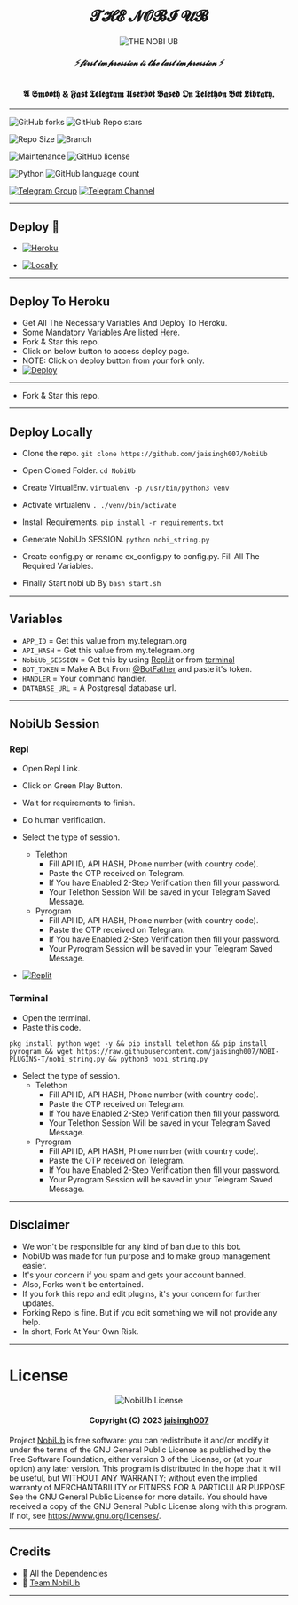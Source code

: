 <h1 align="center">
  <b>𝓣𝓗𝓔 𝓝𝓞𝓑𝓘 𝓤𝓑</b>
</h1>

<p align="center">
  <img src="http://telegra.ph/file/910dd71f4e147868596d1.jpg" alt="THE NOBI UB">
</p>

<h6 align="center">
  <b>⚡𝓯𝓲𝓻𝓼𝓽 𝓲𝓶𝓹𝓻𝓮𝓼𝓼𝓲𝓸𝓷 𝓲𝓼 𝓽𝓱𝓮 𝓵𝓪𝓼𝓽 𝓲𝓶𝓹𝓻𝓮𝓼𝓼𝓲𝓸𝓷 ⚡</b>
</h6>

<h3 align="center">
  <b>𝕬 𝕾𝖒𝖔𝖔𝖙𝖍 & 𝕱𝖆𝖘𝖙 𝕿𝖊𝖑𝖊𝖌𝖗𝖆𝖒 𝖀𝖘𝖊𝖗𝖇𝖔𝖙 𝕭𝖆𝖘𝖊𝖉 𝕺𝖓 𝕿𝖊𝖑𝖊𝖙𝖍𝖔𝖓 𝕭𝖔𝖙 𝕷𝖎𝖇𝖗𝖆𝖗𝖞.</b>
</h3>

------
![GitHub forks](https://img.shields.io/github/forks/jaisingh007/NobiUb?style=social)
![GitHub Repo stars](https://img.shields.io/github/stars/jaisingh007/NobiUb?style=social)

![Repo Size](https://img.shields.io/github/repo-size/jaisingh007/NobiUb?&style=social&logo=github)
![Branch](https://img.shields.io/badge/Branch-nobi-white?&style=social&logo=github)

![Maintenance](https://img.shields.io/badge/Maintained%3F-Yes-white?&style=social&logo=hugo)
![GitHub license](https://img.shields.io/github/license/jaisingh007/NobiUb?&style=social&logo=github)

![Python](https://img.shields.io/badge/Python-v3.10-white?style=social&logo=python)
![GitHub language count](https://img.shields.io/github/languages/count/jaisingh007/NobiUb?&style=social&logo=hyper)

[![Telegram Group](https://img.shields.io/badge/Telegram-Group-white?&style=social&logo=telegram)](https://t.me/nobita_x_support)
[![Telegram Channel](https://img.shields.io/badge/Telegram-Channel-white?&style=social&logo=telegram)](https://t.me/jai_production)

------
## Deploy 🚀
- [![Heroku](https://img.shields.io/badge/-Deploy%20To%20Heroku-black?style=for-the-badge&logo=heroku)](#Deploy-To-Heroku)

- [![Locally](https://img.shields.io/badge/NobiUb-Deploy%20Locally-black?style=for-the-badge&logo=linux)](#Deploy-Locally)
------
## Deploy To Heroku
- Get All The Necessary Variables And Deploy To Heroku.
- Some Mandatory Variables Are listed [Here](#Variables).
- Fork & Star this repo.
- Click on below button to access deploy page.
- NOTE: Click on deploy button from your fork only.
- [![Deploy](https://www.herokucdn.com/deploy/button.svg)](https://dashboard.heroku.com/new?template=https://github.com/jaisingh007/NobiUb)

------

- Fork & Star this repo.
------
## Deploy Locally

- Clone the repo. 
`git clone https://github.com/jaisingh007/NobiUb`

- Open Cloned Folder.
`cd NobiUb`

- Create VirtualEnv.
`virtualenv -p /usr/bin/python3 venv`

- Activate virtualenv
`. ./venv/bin/activate`

- Install Requirements.
`pip install -r requirements.txt`

- Generate NobiUb SESSION.
`python nobi_string.py`

- Create config.py or rename ex_config.py to config.py. Fill All The Required Variables.

- Finally Start nobi ub By
`bash start.sh`

------
## Variables

- `APP_ID`  =  Get this value from my.telegram.org
- `API_HASH`  =  Get this value from my.telegram.org
- `NobiUb_SESSION`  =  Get this by using [Repl.it](#Repl) or from [terminal](#Terminal)
- `BOT_TOKEN`  =  Make A Bot From [@BotFather](https://t.me/botfather) and paste it's token.
- `HANDLER`  =  Your command handler.
- `DATABASE_URL`  =  A Postgresql database url.

------
## NobiUb Session

### Repl
- Open Repl Link.
- Click on Green Play Button.
- Wait for requirements to finish.
- Do human verification.
- Select the type of session.
    - Telethon
        - Fill API ID, API HASH, Phone number (with country code).
        - Paste the OTP received on Telegram.
        - If You have Enabled 2-Step Verification then fill your password.
        - Your Telethon Session Will be saved in your Telegram Saved Message.
    - Pyrogram
        - Fill API ID, API HASH, Phone number (with country code).
        - Paste the OTP received on Telegram.
        - If You have Enabled 2-Step Verification then fill your password.
        - Your Pyrogram Session will be saved in your Telegram Saved Message.

- [![Replit](https://img.shields.io/badge/Run%20On%20ReplIT-black?style=for-the-badge&logo=replit)](https://replit.com/@RajputBoy1/THE-NOBI-UB-STRING#main.py)

### Terminal
- Open the terminal.
- Paste this code.

`pkg install python wget -y && pip install telethon && pip install pyrogram && wget https://raw.githubusercontent.com/jaisingh007/NOBI-PLUGINS-T/nobi_string.py && python3 nobi_string.py`

- Select the type of session.
    - Telethon
        - Fill API ID, API HASH, Phone number (with country code).
        - Paste the OTP received on Telegram.
        - If You have Enabled 2-Step Verification then fill your password.
        - Your Telethon Session Will be saved in your Telegram Saved Message.
    - Pyrogram
        - Fill API ID, API HASH, Phone number (with country code).
        - Paste the OTP received on Telegram.
        - If You have Enabled 2-Step Verification then fill your password.
        - Your Pyrogram Session will be saved in your Telegram Saved Message.

------
## Disclaimer
- We won't be responsible for any kind of ban due to this bot.
- NobiUb was made for fun purpose and to make group management easier.
- It's your concern if you spam and gets your account banned.
- Also, Forks won't be entertained.
- If you fork this repo and edit plugins, it's your concern for further updates.
- Forking Repo is fine. But if you edit something we will not provide any help.
- In short, Fork At Your Own Risk.

------
# License

<p align="center">
    <img src="https://www.gnu.org/graphics/gplv3-or-later.png" alt="NobiUb License">
</p>

<h4 align="center">
    Copyright (C) 2023 <a href="https://github.com/jaisingh007">jaisingh007</a>
</h4>

Project [NobiUb](https://github.com/jaisingh007/NobiUb) is free software: you can redistribute it and/or modify
it under the terms of the GNU General Public License as published by
the Free Software Foundation, either version 3 of the License, or
(at your option) any later version.
This program is distributed in the hope that it will be useful,
but WITHOUT ANY WARRANTY; without even the implied warranty of
MERCHANTABILITY or FITNESS FOR A PARTICULAR PURPOSE.  See the
GNU General Public License for more details.
You should have received a copy of the GNU General Public License
along with this program. If not, see <https://www.gnu.org/licenses/>.

------
## Credits

- 💖 All the Dependencies
- 💖 [Team NobiUb](https://github.com/jaisingh007)

------
